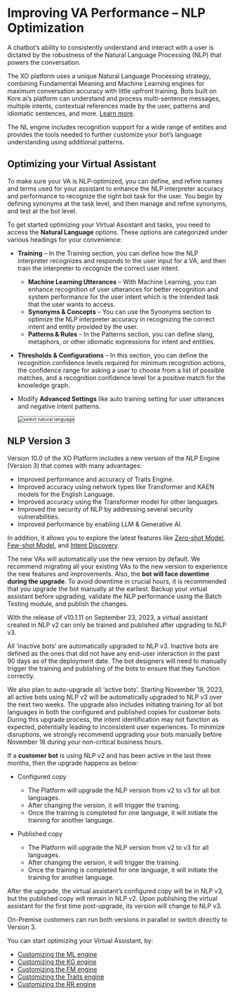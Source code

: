 # Improving VA Performance – NLP Optimization

A chatbot’s ability to consistently understand and interact with a user is dictated by the robustness of the Natural Language Processing (NLP) that powers the conversation.

The XO platform uses a unique Natural Language Processing strategy, combining Fundamental Meaning and Machine Learning engines for maximum conversation accuracy with little upfront training. Bots built on Kore.ai’s platform can understand and process multi-sentence messages, multiple intents, contextual references made by the user, patterns and idiomatic sentences, and more. <a href="https://docsinternal-kore.github.io/docs/xo/automation/natural-language/nlp-introduction/" target="_blank">Learn more</a>.

The NL engine includes recognition support for a wide range of entities and provides the tools needed to further customize your bot’s language understanding using additional patterns.


## Optimizing your Virtual Assistant

To make sure your VA is NLP-optimized, you can define, and refine names and terms used for your assistant to enhance the NLP interpreter accuracy and performance to recognize the right bot task for the user.
You begin by defining synonyms at the task level, and then manage and refine synonyms, and test at the bot level.

To get started optimizing your Virtual Assistant and tasks, you need to access the **Natural Language** options. These options are categorized under various headings for your convenience:

* **Training** – In the Training section, you can define how the NLP interpreter recognizes and responds to the user input for a VA, and then train the interpreter to recognize the correct user intent.
    * **Machine Learning Utterances** – With Machine Learning, you can enhance recognition of user utterances for better recognition and system performance for the user intent which is the intended task that the user wants to access.
    * **Synonyms & Concepts** – You can use the Synonyms section to optimize the NLP interpreter accuracy in recognizing the correct intent and entity provided by the user.
    * **Patterns & Rules** – In the Patterns section, you can define slang, metaphors, or other idiomatic expressions for intent and entities.

* **Thresholds & Configurations** – In this section, you can define the recognition confidence levels required for minimum recognition actions, the confidence range for asking a user to choose from a list of possible matches, and a recognition confidence level for a positive match for the knowledge graph.
* Modify **Advanced Settings** like auto training setting for user utterances and negative intent patterns.

    <img src="../images/select-natural-language.png" alt="select natural language" title="select natural language" style="border: 1px solid gray; zoom:75%;">

## NLP Version 3

Version 10.0 of the XO Platform includes a new version of the NLP Engine (Version 3) that comes with many advantages:

* Improved performance and accuracy of Traits Engine.
* Improved accuracy using network types like Transformer and KAEN models for the English Language.
* Improved accuracy using the Transformer model for other languages.
* Improved the security of NLP by addressing several security vulnerabilities.
* Improved performance by enabling LLM & Generative AI.

In addition, it allows you to explore the latest features like <a href="https://docsinternal-kore.github.io/docs/xo/automation/natural-language/training/machine-learning-engine/#zero-shot-learning-model-with-openai" target="_blank">Zero-shot Model</a>, <a href="https://docsinternal-kore.github.io/docs/xo/automation/natural-language/training/machine-learning-engine/#few-shot-model-koreai-hosted-embeddings" target="_blank">Few-shot Model</a>, and <a href="https://docsinternal-kore.github.io/docs/xo/automation/tools/intent-discovery/" target="_blank">Intent Discovery</a>.

The new VAs will automatically use the new version by default. We recommend migrating all your existing VAs to the new version to experience the new features and improvements.  Also, the **bot will face downtime during the upgrade**. To avoid downtime in crucial hours, it is recommended that you upgrade the bot manually at the earliest. Backup your virtual assistant before upgrading, validate the NLP performance using the Batch Testing module, and publish the changes.

With the release of v10.1.11 on September 23, 2023, a virtual assistant created in NLP v2 can only be trained and published after upgrading to NLP v3.

All ‘inactive bots’ are automatically upgraded to NLP v3. Inactive bots are defined as the ones that did not have any end-user interaction in the past 90 days as of the deployment date. The bot designers will need to manually trigger the training and publishing of the bots to ensure that they function correctly.

We also plan to auto-upgrade all ‘active bots’. Starting November 18, 2023, all active bots using NLP v2 will be automatically upgraded to NLP v3 over the next two weeks. The upgrade also includes initiating training for all bot languages in both the configured and published copies for customer bots. During this upgrade process, the intent identification may not function as expected, potentially leading to inconsistent user experiences. To minimize disruptions, we strongly recommend upgrading your bots manually before November 18 during your non-critical business hours. 

If a **customer bot** is using NLP v2 and has been active in the last three months, then the upgrade happens as below:

* Configured copy
    * The Platform will upgrade the NLP version from v2 to v3 for all bot languages.
    * After changing the version, it will trigger the training.
    * Once the training is completed for one language, it will initiate the training for another language.

* Published copy
    * The Platform will upgrade the NLP version from v2 to v3 for all languages.
    * After changing the version, it will trigger the training.
    * Once the training is completed for one language, it will initiate the training for another language.

After the upgrade, the virtual assistant’s configured copy will be in NLP v3, but the published copy will remain in NLP v2. Upon publishing the virtual assistant for the first time post-upgrade, its version will change to NLP v3.

On-Premise customers can run both versions in parallel or switch directly to Version 3.

You can start optimizing your Virtual Assistant, by:

* <a href="https://docsinternal-kore.github.io/docs/xo/automation/natural-language/training/machine-learning-engine/" target="_blank">Customizing the ML engine</a>
* <a href="https://docsinternal-kore.github.io/docs/xo/answers/knowledge-ai/knowledge-graph-training/" target="_blank">Customizing the KG engine</a>
* <a href="https://docsinternal-kore.github.io/docs/xo/automation/natural-language/training/fundamental-meaning/" target="_blank">Customizing the FM engine</a>
* <a href="https://docsinternal-kore.github.io/docs/xo/automation/natural-language/training/traits/" target="_blank">Customizing the Traits engine</a>
* <a href="https://docsinternal-kore.github.io/docs/xo/automation/natural-language/training/ranking-and-resolver/" target="_blank">Customizing the RR engine</a>